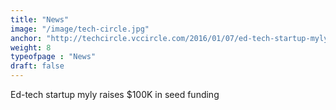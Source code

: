 ```yaml
---
title: "News"
image: "/image/tech-circle.jpg"
anchor: "http://techcircle.vccircle.com/2016/01/07/ed-tech-startup-myly-raises-100k-in-seed-funding/"  
weight: 8
typeofpage : "News"
draft: false
---
```


Ed-tech startup myly raises $100K in seed funding

